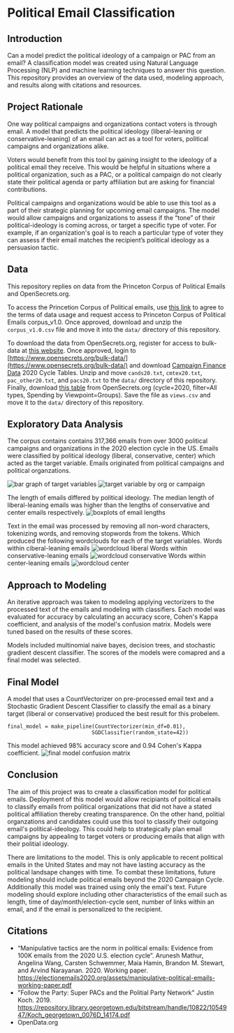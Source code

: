 # Political Email Classification

## Introduction
Can a model predict the political ideology of a campaign or PAC from an email? A classification model was created using Natural Language Processing (NLP) and machine learning techniques to answer this question. This repository provides an overview of the data used, modeling approach, and results along with citations and resources. 

## Project Rationale
One way political campaigns and organizations contact voters is through email. A model that predicts the political ideology (liberal-leaning or conservative-leaning) of an email can act as a tool for voters, political campaigns and organizations alike. 

Voters would benefit from this tool by gaining insight to the ideology of a political email they receive. This would be helpful in situations where a political organization, such as a PAC, or a political campaign do not clearly state their political agenda or party affiliation but are asking for financial contributions. 

Political campaigns and organizations would be able to use this tool as a part of their strategic planning for upcoming email campaigns. The model would allow campaigns and organizations to assess if the “tone” of their political-ideology is coming across, or target a specific type of voter. For example, if an organization's goal is to reach a particular type of voter they can assess if their email matches the recipient’s political ideology as a persuasion tactic. 

## Data
This repository replies on data from the Princeton Corpus of Political Emails and OpenSecrets.org. 

To access the Princetion Corpus of Political emails, use [this link](https://docs.google.com/forms/d/e/1FAIpQLSdcgjZo-D1nNON4d90H2j0VLtTdxiHK6Y8HPJSpdRu4w5YILw/viewform) to agree to the terms of data usage and request access to Princeton Corpus of Political Emails  corpus_v1.0. Once approved, download and unzip the `corpus_v1.0.csv` file and move it into the `data/` directory of this repository.

To download the data from OpenSecrets.org, register for access to bulk-data at [this website](https://www.opensecrets.org/bulk-data/signup). Once approved, login to [https://www.opensecrets.org/bulk-data/](https://www.opensecrets.org/bulk-data/) and download [Campaign Finance Data](https://www.opensecrets.org/bulk-data/downloads#campaign-finance) 2020 Cycle Tables. Unzip  and move `cands20.txt`, `cmtex20.txt`, `pac_other20.txt`, and `pacs20.txt` to the `data/` directory of this repository. Finally, download [this table](https://www.opensecrets.org/outsidespending/summ.php?cycle=2020&chrt=V&disp=O&type=A) from OpenSecrets.org (cycle=2020, filter=All types, Spending by Viewpoint=Groups). Save the file as `views.csv` and move it to the `data/` directory of this repository. 

## Exploratory Data Analysis
 The corpus contains contains 317,366 emails from over 3000 political campaigns and organizations in the 2020 election cycle in the US. Emails were classified by political ideology (liberal, conservative, center) which acted as the target variable. Emails originated from political campaigns and political organzations.

 ![bar graph of target variables](images/target_distribution.png) ![target variable by org or campaign](images/target_campaign_v_org.png)

 The length of emails differed by political ideology. The median length of liberal-leaning emails was higher than the lengths of conservative and center emails respectively. 
 ![boxplots of email lengths](images/email_length.png)

 Text in the email was processed by removing all non-word characters, tokenizing words, and removing stopwords from the tokens. Which produced the following wordclouds for each of the target variables.
 Words within ciberal-leaning emails
 ![wordcloud liberal](images/wordcloud_liberal2.png)
 Words within conservative-leaning emails
 ![wordcloud conservative](images/wordcloud_conserv2.png) 
 Words within center-leaning emails
 ![wordcloud center](images/wordcloud_cent2.png)
 
## Approach to Modeling
An iterative approach was taken to modeling applying vectorizers to the processed text of the emails and modeling with classifiers. Each model was evaluated for accuracy by calculating an accuracy score, Cohen's Kappa coefficient, and analysis of the model's confusion matrix.  Models were tuned based on the results of these scores. 

 Models included multinomial naive bayes, decision trees, and stochastic gradient descent classifier. The scores of the models were comapred and a final model was selected. 

## Final Model
 A model that uses a CountVectorizer on pre-processed email text and a Stochastic Gradient Descent Classifier to classify  the email as a binary target (liberal or conservative) produced the best result for this probelem. 
 ```
final_model = make_pipeline(CountVectorizer(min_df=0.01),
                            SGDClassifier(random_state=42))
 ```
 This model achieved 98% accuracy score and 0.94 Cohen's Kappa coefficient.
 ![final model confusion matrix](images/finalmodel_confusionmatrix.png) 

 ## Conclusion 
The aim of this project was to create a classification model for political emails. Deployment of this model would allow recipiants of political emails to classify emails from political organizations that did not have a stated political affiliation thereby creating transparence. On the other hand, politial organzations and candidates could use this tool to classify their outgoing email's political-ideology. This could help to strategically plan email campaigns by appealing to target voters or producing emails that align  with their politial ideology. 

There are limitations to the model. This is only applicable to recent political emails in the United States and may not have lasting accuracy as the political landsape changes with time. To combat these limitations, future modeling should include political emails beyond the 2020 Campaign Cycle. Additionally this model was trained using only the email's text. Future modeling should explore including other characteristics of the email such as length, time of day/month/election-cycle sent, number of links within an email, and if the email is personalized to the recipient. 

## Citations
* “Manipulative tactics are the norm in political emails: Evidence from 100K emails from
the 2020 U.S. election cycle”. Arunesh Mathur, Angelina Wang, Carsten Schwemmer,
Maia Hamin, Brandon M. Stewart, and Arvind Narayanan. 2020. Working paper.
https://electionemails2020.org/assets/manipulative-political-emails-working-paper.pdf
* "Follow the Party: Super PACs and the Politial Party Network" Justin Koch. 2019. https://repository.library.georgetown.edu/bitstream/handle/10822/1054947/Koch_georgetown_0076D_14174.pdf
* OpenData.org

